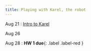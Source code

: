 ```yaml
---
title: Playing with Karel, the robot
---
```


Aug 21
: [Intro to Karel](#)


Aug 26 


Aug 28
: **HW 1 due**{: .label .label-red }

